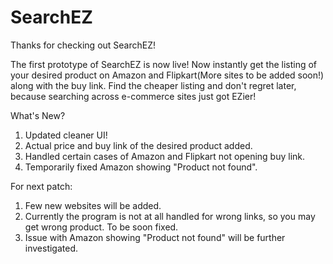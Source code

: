 # SearchEZ
Thanks for checking out SearchEZ!

The first prototype of SearchEZ is now live! Now instantly get the listing of your desired product on Amazon and Flipkart(More sites to be added soon!) along with the buy link. Find the cheaper listing and don't regret later, because searching across e-commerce sites just got EZier!

What's New?
1. Updated cleaner UI!
2. Actual price and buy link of the desired product added.
3. Handled certain cases of Amazon and Flipkart not opening buy link.
4. Temporarily fixed Amazon showing "Product not found".

For next patch: 
1. Few new websites will be added.
2. Currently the program is not at all handled for wrong links, so you may get wrong product. To be soon fixed.
3. Issue with Amazon showing "Product not found" will be further investigated.


